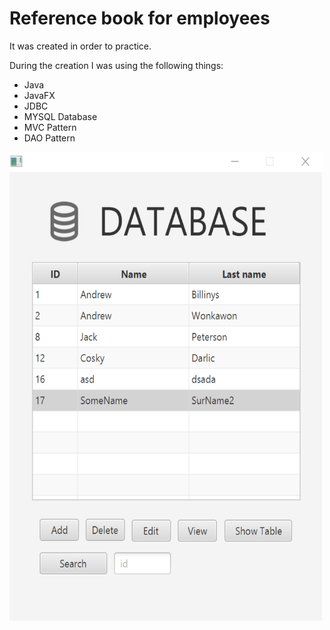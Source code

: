 # Reference book for employees
It was created in order to practice. 

During the creation I was using the following things: 
* Java 
* JavaFX
* JDBC
* MYSQL Database
* MVC Pattern
* DAO Pattern
<img src="https://github.com/THEWaterfall/ReferenceBOOK/raw/master/mainScreen.png" alt="main menu" width="500" height ="750">
